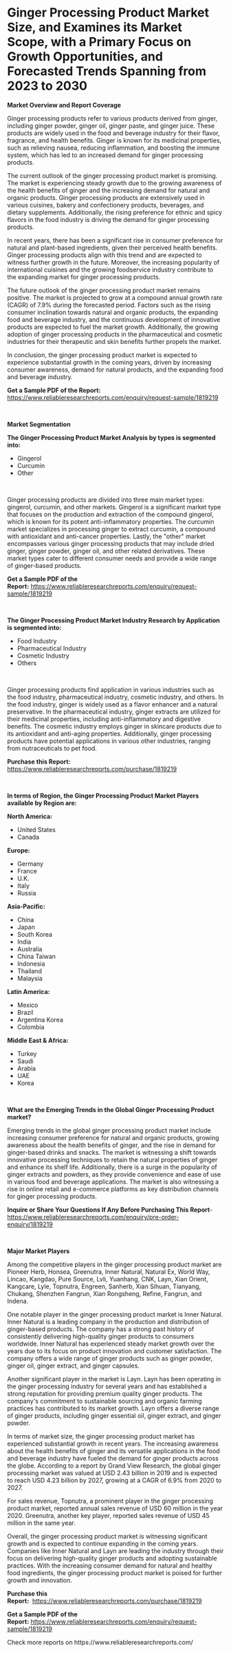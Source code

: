 <p><h1>Ginger Processing Product Market Size, and Examines its Market Scope, with a Primary Focus on Growth Opportunities, and Forecasted Trends Spanning from 2023 to 2030</h1></p><p><strong>Market Overview and Report Coverage</strong></p>
<p><p>Ginger processing products refer to various products derived from ginger, including ginger powder, ginger oil, ginger paste, and ginger juice. These products are widely used in the food and beverage industry for their flavor, fragrance, and health benefits. Ginger is known for its medicinal properties, such as relieving nausea, reducing inflammation, and boosting the immune system, which has led to an increased demand for ginger processing products.</p><p>The current outlook of the ginger processing product market is promising. The market is experiencing steady growth due to the growing awareness of the health benefits of ginger and the increasing demand for natural and organic products. Ginger processing products are extensively used in various cuisines, bakery and confectionery products, beverages, and dietary supplements. Additionally, the rising preference for ethnic and spicy flavors in the food industry is driving the demand for ginger processing products.</p><p>In recent years, there has been a significant rise in consumer preference for natural and plant-based ingredients, given their perceived health benefits. Ginger processing products align with this trend and are expected to witness further growth in the future. Moreover, the increasing popularity of international cuisines and the growing foodservice industry contribute to the expanding market for ginger processing products.</p><p>The future outlook of the ginger processing product market remains positive. The market is projected to grow at a compound annual growth rate (CAGR) of 7.9% during the forecasted period. Factors such as the rising consumer inclination towards natural and organic products, the expanding food and beverage industry, and the continuous development of innovative products are expected to fuel the market growth. Additionally, the growing adoption of ginger processing products in the pharmaceutical and cosmetic industries for their therapeutic and skin benefits further propels the market.</p><p>In conclusion, the ginger processing product market is expected to experience substantial growth in the coming years, driven by increasing consumer awareness, demand for natural products, and the expanding food and beverage industry.</p></p>
<p><strong>Get a Sample PDF of the Report:</strong> <a href="https://www.reliableresearchreports.com/enquiry/request-sample/1819219">https://www.reliableresearchreports.com/enquiry/request-sample/1819219</a></p>
<p>&nbsp;</p>
<p><strong>Market Segmentation</strong></p>
<p><strong>The Ginger Processing Product Market Analysis by types is segmented into:</strong></p>
<p><ul><li>Gingerol</li><li>Curcumin</li><li>Other</li></ul></p>
<p>&nbsp;</p>
<p><p>Ginger processing products are divided into three main market types: gingerol, curcumin, and other markets. Gingerol is a significant market type that focuses on the production and extraction of the compound gingerol, which is known for its potent anti-inflammatory properties. The curcumin market specializes in processing ginger to extract curcumin, a compound with antioxidant and anti-cancer properties. Lastly, the "other" market encompasses various ginger processing products that may include dried ginger, ginger powder, ginger oil, and other related derivatives. These market types cater to different consumer needs and provide a wide range of ginger-based products.</p></p>
<p><strong>Get a Sample PDF of the Report:</strong>&nbsp;<a href="https://www.reliableresearchreports.com/enquiry/request-sample/1819219">https://www.reliableresearchreports.com/enquiry/request-sample/1819219</a></p>
<p>&nbsp;</p>
<p><strong>The Ginger Processing Product Market Industry Research by Application is segmented into:</strong></p>
<p><ul><li>Food Industry</li><li>Pharmaceutical Industry</li><li>Cosmetic Industry</li><li>Others</li></ul></p>
<p>&nbsp;</p>
<p><p>Ginger processing products find application in various industries such as the food industry, pharmaceutical industry, cosmetic industry, and others. In the food industry, ginger is widely used as a flavor enhancer and a natural preservative. In the pharmaceutical industry, ginger extracts are utilized for their medicinal properties, including anti-inflammatory and digestive benefits. The cosmetic industry employs ginger in skincare products due to its antioxidant and anti-aging properties. Additionally, ginger processing products have potential applications in various other industries, ranging from nutraceuticals to pet food.</p></p>
<p><strong>Purchase this Report:</strong>&nbsp; <a href="https://www.reliableresearchreports.com/purchase/1819219">https://www.reliableresearchreports.com/purchase/1819219</a></p>
<p>&nbsp;</p>
<p><strong>In terms of Region, the Ginger Processing Product Market Players available by Region are:</strong></p>
<p>
    <p> <strong> North America: </strong>
        <ul>
            <li>United States</li>
            <li>Canada</li>
        </ul>
        </p> 
    <p> <strong> Europe: </strong>
        <ul>
            <li>Germany</li>
            <li>France</li>
            <li>U.K.</li>
            <li>Italy</li>
            <li>Russia</li>
        </ul>
        </p> 
    <p> <strong> Asia-Pacific: </strong>
        <ul>
            <li>China</li>
            <li>Japan</li>
            <li>South Korea</li>
            <li>India</li>
            <li>Australia</li>
            <li>China Taiwan</li>
            <li>Indonesia</li>
            <li>Thailand</li>
            <li>Malaysia</li>
        </ul>
        </p> 
    <p> <strong> Latin America: </strong>
        <ul>
            <li>Mexico</li>
            <li>Brazil</li>
            <li>Argentina Korea</li>
            <li>Colombia</li>
        </ul>
        </p> 
    <p> <strong> Middle East & Africa: </strong>
        <ul>
            <li>Turkey</li>
            <li>Saudi</li>
            <li>Arabia</li>
            <li>UAE</li>
            <li>Korea</li>
        </ul>
    </p>
    </p>
<p>&nbsp;</p>
<p><strong>What are the Emerging Trends in the Global Ginger Processing Product market?</strong></p>
<p><p>Emerging trends in the global ginger processing product market include increasing consumer preference for natural and organic products, growing awareness about the health benefits of ginger, and the rise in demand for ginger-based drinks and snacks. The market is witnessing a shift towards innovative processing techniques to retain the natural properties of ginger and enhance its shelf life. Additionally, there is a surge in the popularity of ginger extracts and powders, as they provide convenience and ease of use in various food and beverage applications. The market is also witnessing a rise in online retail and e-commerce platforms as key distribution channels for ginger processing products.</p></p>
<p><strong>Inquire or Share Your Questions If Any Before Purchasing This Report</strong>- <a href="https://www.reliableresearchreports.com/enquiry/pre-order-enquiry/1819219">https://www.reliableresearchreports.com/enquiry/pre-order-enquiry/1819219</a></p>
<p>&nbsp;</p>
<p><strong>Major Market Players</strong></p>
<p><p>Among the competitive players in the ginger processing product market are Pioneer Herb, Honsea, Greenutra, Inner Natural, Natural Ex, World Way, Lincao, Kangdao, Pure Source, Lvli, Yuanhang, CNK, Layn, Xian Orient, Kangcare, Lyle, Topnutra, Engreen, Sanherb, Xian Sihuan, Tianyang, Chukang, Shenzhen Fangrun, Xian Rongsheng, Refine, Fangrun, and Indena.</p><p>One notable player in the ginger processing product market is Inner Natural. Inner Natural is a leading company in the production and distribution of ginger-based products. The company has a strong past history of consistently delivering high-quality ginger products to consumers worldwide. Inner Natural has experienced steady market growth over the years due to its focus on product innovation and customer satisfaction. The company offers a wide range of ginger products such as ginger powder, ginger oil, ginger extract, and ginger capsules.</p><p>Another significant player in the market is Layn. Layn has been operating in the ginger processing industry for several years and has established a strong reputation for providing premium quality ginger products. The company's commitment to sustainable sourcing and organic farming practices has contributed to its market growth. Layn offers a diverse range of ginger products, including ginger essential oil, ginger extract, and ginger powder.</p><p>In terms of market size, the ginger processing product market has experienced substantial growth in recent years. The increasing awareness about the health benefits of ginger and its versatile applications in the food and beverage industry have fueled the demand for ginger products across the globe. According to a report by Grand View Research, the global ginger processing market was valued at USD 2.43 billion in 2019 and is expected to reach USD 4.23 billion by 2027, growing at a CAGR of 6.9% from 2020 to 2027.</p><p>For sales revenue, Topnutra, a prominent player in the ginger processing product market, reported annual sales revenue of USD 60 million in the year 2020. Greenutra, another key player, reported sales revenue of USD 45 million in the same year.</p><p>Overall, the ginger processing product market is witnessing significant growth and is expected to continue expanding in the coming years. Companies like Inner Natural and Layn are leading the industry through their focus on delivering high-quality ginger products and adopting sustainable practices. With the increasing consumer demand for natural and healthy food ingredients, the ginger processing product market is poised for further growth and innovation.</p></p>
<p><strong>Purchase this Report:</strong>&nbsp;&nbsp;<a href="https://www.reliableresearchreports.com/purchase/1819219">https://www.reliableresearchreports.com/purchase/1819219</a></p>
<p></p>
<p><strong>Get a Sample PDF of the Report:</strong>&nbsp;<a href="https://www.reliableresearchreports.com/enquiry/request-sample/1819219">https://www.reliableresearchreports.com/enquiry/request-sample/1819219</a></p>
<p>Check more reports on https://www.reliableresearchreports.com/</p>